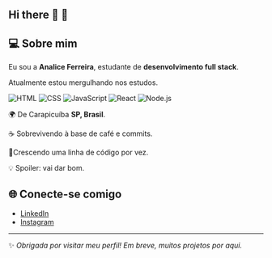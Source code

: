 ## Hi there 👋  🚀


## 💻 Sobre mim

Eu sou a **Analice Ferreira**, estudante de **desenvolvimento full stack**.

Atualmente estou mergulhando nos estudos.


![HTML](https://img.shields.io/badge/HTML5-E34F26?style=flat&logo=html5&logoColor=white) ![CSS](https://img.shields.io/badge/CSS3-1572B6?style=flat&logo=css3&logoColor=white) ![JavaScript](https://img.shields.io/badge/JavaScript-F7DF1E?style=flat&logo=javascript&logoColor=black) ![React](https://img.shields.io/badge/React-20232A?style=flat&logo=react&logoColor=61DAFB) ![Node.js](https://img.shields.io/badge/Node.js-339933?style=flat&logo=nodedotjs&logoColor=white)

🌍 De Carapicuíba **SP, Brasil**.


☕ Sobrevivendo à base de café e commits.


🌱Crescendo uma linha de código por vez. 


💡 Spoiler: vai dar bom.


## 🌐 Conecte-se comigo

- [LinkedIn](https://www.linkedin.com/in/analice-ferreira-de-souza-47620b32b/)
- [Instagram](https://www.instagram.com/_anitaferreira35?igsh=eGg0NGp5ZHFtbHFo)

---
✨ *Obrigada por visitar meu perfil! Em breve, muitos projetos por aqui.*
